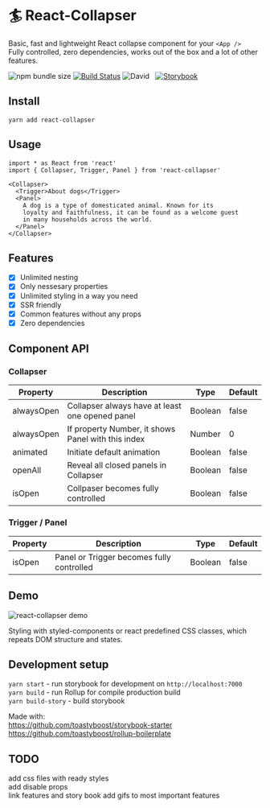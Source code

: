 # 🏄‍ React-Collapser

Basic, fast and lightweight React collapse component for your `<App />`  
Fully controlled, zero dependencies, works out of the box and a lot of other features.

![npm bundle size](https://img.shields.io/bundlephobia/min/react-collapser?color=success&label=minified) [![Build Status](https://travis-ci.org/toastyboost/react-collapser.svg?branch=master)](https://travis-ci.org/toastyboost/react-collapser) ![David](https://img.shields.io/david/toastyboost/react-collapser?label=dependencies) &nbsp; [![Storybook](https://cdn.jsdelivr.net/gh/storybookjs/brand@master/badge/badge-storybook.svg)](https://toastyboost.github.io/react-collapser)

## Install

```
yarn add react-collapser
```

## Usage

```
import * as React from 'react'
import { Collapser, Trigger, Panel } from 'react-collapser'

<Collapser>
  <Trigger>About dogs</Trigger>
  <Panel>
    A dog is a type of domesticated animal. Known for its
    loyalty and faithfulness, it can be found as a welcome guest
    in many households across the world.
  </Panel>
</Collapser>
```

## Features

- [x] Unlimited nesting
- [x] Only nessesary properties
- [x] Unlimited styling in a way you need
- [x] SSR friendly
- [x] Common features without any props
- [x] Zero dependencies

## Component API

### Collapser

| Property   | Description                                        | Type    | Default |
| ---------- | -------------------------------------------------- | ------- | ------- |
| alwaysOpen | Collapser always have at least one opened panel    | Boolean | false   |
| alwaysOpen | If property Number, it shows Panel with this index | Number  | 0       |
| animated   | Initiate default animation                         | Boolean | false   |
| openAll    | Reveal all closed panels in Collapser              | Boolean | false   |
| isOpen     | Collpaser becomes fully controlled                 | Boolean | false   |

### Trigger / Panel

| Property | Description                               | Type    | Default |
| -------- | ----------------------------------------- | ------- | ------- |
| isOpen   | Panel or Trigger becomes fully controlled | Boolean | false   |

## Demo

![react-collapser demo](https://toastyboost.github.io/upload/react-collapser-demo.gif)

Styling with styled-components or react predefined CSS classes, which repeats DOM structure and states.

## Development setup

`yarn start` - run storybook for development on `http://localhost:7000`  
`yarn build` - run Rollup for compile production build  
`yarn build-story` - build storybook

Made with:  
https://github.com/toastyboost/storybook-starter  
https://github.com/toastyboost/rollup-boilerplate

## TODO

add css files with ready styles  
add disable props  
link features and story book
add gifs to most important features
